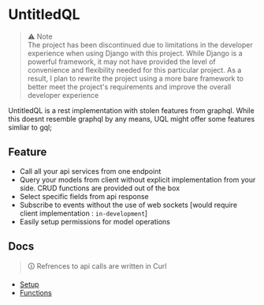 # UntitledQL

> ⚠ Note\
> The project has been discontinued due to limitations in the developer experience when using Django with this project. While Django is a powerful framework, it may not have provided the level of convenience and flexibility needed for this particular project. As a result, I plan to rewrite the project using a more bare framework to better meet the project's requirements and improve the overall developer experience

UntitledQL is a rest implementation with stolen features from graphql. While this doesnt resemble graphql by any means, UQL might offer some features simliar to gql;

## Feature

- Call all your api services from one endpoint
- Query your models from client without explicit implementation from your side. CRUD functions are provided out of the box
- Select specific fields from api response
- Subscribe to events without the use of web sockets [would require client implementation : `in-development`]
- Easily setup permissions for model operations

## Docs

> 🛈 Refrences to api calls are written in Curl

- [Setup](docs/setup.md)
- [Functions](docs/functions.md)
